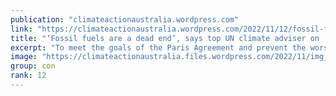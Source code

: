 ```yaml
---
publication: "climateactionaustralia.wordpress.com"
link: "https://climateactionaustralia.wordpress.com/2022/11/12/fossil-fuels-are-a-dead-end-says-top-un-climate-adviser-on-decarbonization-day-at-cop27-metacrisis-demand-climateaction-sdg13-tellthetruth-insiders-2/"
title: "‘Fossil fuels are a dead end’, says top UN climate adviser on ‘Decarbonization Day’ at COP27 #MetaCrisis demand #ClimateAction #SDG13 #TellTheTruth #insiders"
excerpt: "To meet the goals of the Paris Agreement and prevent the worst impacts of the climate crisis, the world must abandon fossil fuels as quickly as possible, Selwin Hart, Special Adviser to t…"
image: "https://climateactionaustralia.files.wordpress.com/2022/11/img_1984.jpg?w=1200"
group: con
rank: 12
---
```

